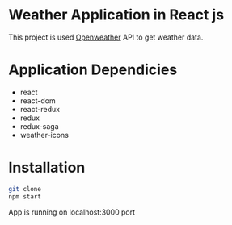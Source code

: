 # Weather Application in React js

This project is used [Openweather](openweather.com) API to get weather data.

# Application Dependicies

- react
- react-dom
- react-redux
- redux
- redux-saga
- weather-icons

# Installation

```sh
git clone
npm start
```

App is running on localhost:3000 port
